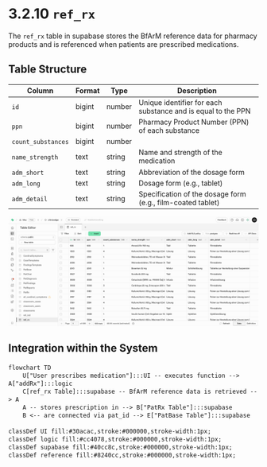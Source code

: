 # 3.2.10 `ref_rx`

The `ref_rx` table in supabase stores the BfArM reference data for pharmacy products and is referenced when patients are prescribed medications.

## Table Structure

| Column            | Format  | Type   | Description                                                               |
|-------------------|---------|--------|---------------------------------------------------------------------------|
| `id`              | bigint  | number | Unique identifier for each substance and is equal to the PPN              |
| `ppn`             | bigint  | number | Pharmacy Product Number (PPN) of each substance                           |
| `count_substances`| bigint  | number |                                              |
| `name_strength`   | text    | string | Name and strength of the medication  |
| `adm_short`       | text    | string | Abbreviation of the dosage form                                   |
| `adm_long`        | text    | string | Dosage form (e.g., tablet)                                   |
| `adm_detail`      | text    | string | Specification of the dosage form (e.g., film-coated tablet)                                   |

![](./Images/3_2_10_ref_rx_supabase.png)


## Integration within the System

```mermaid
flowchart TD
    U["User prescribes medication"]:::UI -- executes function --> A["addRx"]:::logic
    C[ref_rx Table]:::supabase -- BfArM reference data is retrieved --> A  
    A -- stores prescription in --> B["PatRx Table"]:::supabase
    B <-- are connected via pat_id --> E["PatBase Table"]:::supabase

classDef UI fill:#30acac,stroke:#000000,stroke-width:1px;
classDef logic fill:#cc4078,stroke:#000000,stroke-width:1px;
classDef supabase fill:#40cc8c,stroke:#000000,stroke-width:1px;
classDef reference fill:#8240cc,stroke:#000000,stroke-width:1px;
```